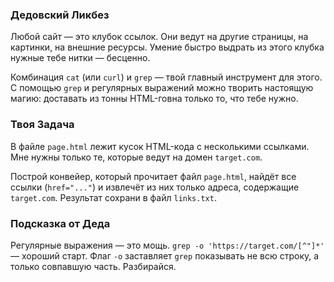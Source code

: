### Дедовский Ликбез

Любой сайт — это клубок ссылок. Они ведут на другие страницы, на картинки, на внешние ресурсы. Умение быстро выдрать из этого клубка нужные тебе нитки — бесценно.

Комбинация `cat` (или `curl`) и `grep` — твой главный инструмент для этого. С помощью `grep` и регулярных выражений можно творить настоящую магию: доставать из тонны HTML-говна только то, что тебе нужно.

### Твоя Задача

В файле `page.html` лежит кусок HTML-кода с несколькими ссылками. Мне нужны только те, которые ведут на домен `target.com`.

Построй конвейер, который прочитает файл `page.html`, найдёт все ссылки (`href="..."`) и извлечёт из них только адреса, содержащие `target.com`. Результат сохрани в файл `links.txt`.

### Подсказка от Деда

Регулярные выражения — это мощь. `grep -o 'https://target.com/[^"]*'` — хороший старт. Флаг `-o` заставляет `grep` показывать не всю строку, а только совпавшую часть. Разбирайся.
